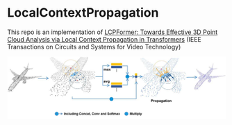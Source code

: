 # LocalContextPropagation

This repo is an implementation of [LCPFormer: Towards Effective 3D Point Cloud Analysis via Local Context Propagation in Transformers](https://ieeexplore.ieee.org/document/10049597) (IEEE Transactions on Circuits and Systems for Video Technology)

![image](doc/lcp.png)
